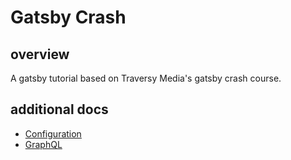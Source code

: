 # Gatsby Crash
## overview
A gatsby tutorial based on Traversy Media's gatsby crash course.

## additional docs
- [Configuration](./docs/gatsby-config.md)
- [GraphQL](./docs/gatsby-gql.md)
